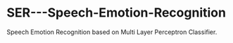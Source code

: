 # SER---Speech-Emotion-Recognition
Speech Emotion Recognition based on Multi Layer Perceptron Classifier.
